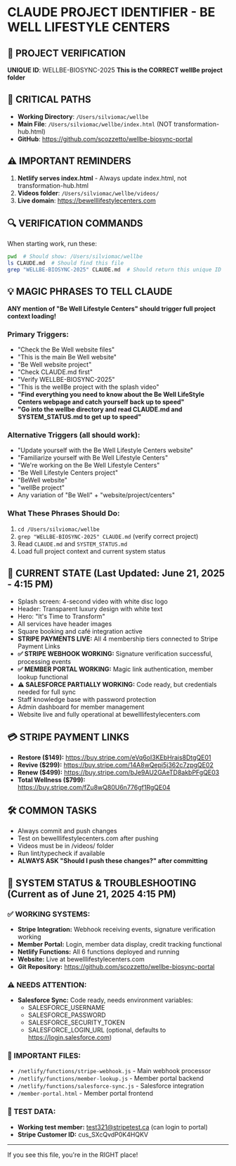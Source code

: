 # CLAUDE PROJECT IDENTIFIER - BE WELL LIFESTYLE CENTERS

## 🎯 PROJECT VERIFICATION
**UNIQUE ID**: WELLBE-BIOSYNC-2025
**This is the CORRECT wellBe project folder**

## 📁 CRITICAL PATHS
- **Working Directory**: `/Users/silviomac/wellbe`
- **Main File**: `/Users/silviomac/wellbe/index.html` (NOT transformation-hub.html)
- **GitHub**: https://github.com/scozzetto/wellbe-biosync-portal

## ⚠️ IMPORTANT REMINDERS
1. **Netlify serves index.html** - Always update index.html, not transformation-hub.html
2. **Videos folder**: `/Users/silviomac/wellbe/videos/`
3. **Live domain**: https://bewelllifestylecenters.com

## 🔍 VERIFICATION COMMANDS
When starting work, run these:
```bash
pwd  # Should show: /Users/silviomac/wellbe
ls CLAUDE.md  # Should find this file
grep "WELLBE-BIOSYNC-2025" CLAUDE.md  # Should return this unique ID
```

## 💡 MAGIC PHRASES TO TELL CLAUDE
**ANY mention of "Be Well Lifestyle Centers" should trigger full project context loading!**

### Primary Triggers:
- "Check the Be Well website files"
- "This is the main Be Well website"
- "Be Well website project"
- "Check CLAUDE.md first"
- "Verify WELLBE-BIOSYNC-2025"
- "This is the wellBe project with the splash video"
- **"Find everything you need to know about the Be Well LifeStyle Centers webpage and catch yourself back up to speed"**
- **"Go into the wellbe directory and read CLAUDE.md and SYSTEM_STATUS.md to get up to speed"**

### Alternative Triggers (all should work):
- "Update yourself with the Be Well Lifestyle Centers website"
- "Familiarize yourself with Be Well Lifestyle Centers"
- "We're working on the Be Well Lifestyle Centers"
- "Be Well Lifestyle Centers project"
- "BeWell website"
- "wellBe project"
- Any variation of "Be Well" + "website/project/centers"

### What These Phrases Should Do:
1. `cd /Users/silviomac/wellbe`
2. `grep "WELLBE-BIOSYNC-2025" CLAUDE.md` (verify correct project)
3. Read `CLAUDE.md` and `SYSTEM_STATUS.md`
4. Load full project context and current system status

## 🚀 CURRENT STATE (Last Updated: June 21, 2025 - 4:15 PM)
- Splash screen: 4-second video with white disc logo
- Header: Transparent luxury design with white text
- Hero: "It's Time to Transform"
- All services have header images
- Square booking and café integration active
- **STRIPE PAYMENTS LIVE:** All 4 membership tiers connected to Stripe Payment Links
- **✅ STRIPE WEBHOOK WORKING:** Signature verification successful, processing events
- **✅ MEMBER PORTAL WORKING:** Magic link authentication, member lookup functional
- **⚠️ SALESFORCE PARTIALLY WORKING:** Code ready, but credentials needed for full sync
- Staff knowledge base with password protection
- Admin dashboard for member management
- Website live and fully operational at bewelllifestylecenters.com

## 💳 STRIPE PAYMENT LINKS
- **Restore ($149):** https://buy.stripe.com/eVq6oI3KEbHrais8DtgQE01
- **Revive ($299):** https://buy.stripe.com/14A8wQepi5j362c7zpgQE02
- **Renew ($499):** https://buy.stripe.com/bJe9AU2GAeTD8akbPFgQE03
- **Total Wellness ($799):** https://buy.stripe.com/fZu8wQ80U6n776gf1RgQE04

## 🛠️ COMMON TASKS
- Always commit and push changes
- Test on bewelllifestylecenters.com after pushing
- Videos must be in /videos/ folder
- Run lint/typecheck if available
- **ALWAYS ASK "Should I push these changes?" after committing**

## 🔧 SYSTEM STATUS & TROUBLESHOOTING (Current as of June 21, 2025 4:15 PM)

### ✅ WORKING SYSTEMS:
- **Stripe Integration:** Webhook receiving events, signature verification working
- **Member Portal:** Login, member data display, credit tracking functional
- **Netlify Functions:** All 6 functions deployed and running
- **Website:** Live at bewelllifestylecenters.com
- **Git Repository:** https://github.com/scozzetto/wellbe-biosync-portal

### ⚠️ NEEDS ATTENTION:
- **Salesforce Sync:** Code ready, needs environment variables:
  - SALESFORCE_USERNAME
  - SALESFORCE_PASSWORD  
  - SALESFORCE_SECURITY_TOKEN
  - SALESFORCE_LOGIN_URL (optional, defaults to https://login.salesforce.com)

### 🔑 IMPORTANT FILES:
- `/netlify/functions/stripe-webhook.js` - Main webhook processor
- `/netlify/functions/member-lookup.js` - Member portal backend
- `/netlify/functions/salesforce-sync.js` - Salesforce integration
- `/member-portal.html` - Member portal frontend

### 🧪 TEST DATA:
- **Working test member:** test321@stripetest.ca (can login to portal)
- **Stripe Customer ID:** cus_SXcQvdP0K4HQKV

---
If you see this file, you're in the RIGHT place!